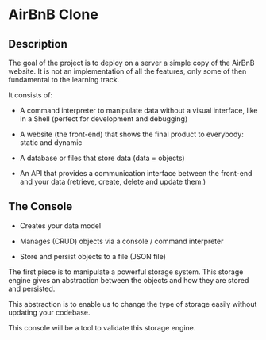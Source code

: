 # AirBnB Clone

## Description

The goal of the project is to deploy on a server a simple copy of the AirBnB website.
It is not an implementation of all the features, only some of then fundamental to the learning track.

It consists of:

* A command interpreter to manipulate data without a visual interface, like in a Shell (perfect for development and debugging)

* A website (the front-end) that shows the final product to everybody: static and dynamic

* A database or files that store data (data = objects)

* An API that provides a communication interface between the front-end and your data (retrieve, create, delete and update them.)

## The Console

* Creates your data model

* Manages (CRUD) objects via a console / command interpreter

* Store and persist objects to a file (JSON file)

The first piece is to manipulate a powerful storage system. This storage engine gives an abstraction between the objects and how they are stored and persisted.

This abstraction is to enable us to change the type of storage easily without updating your codebase.

This console will be a tool to validate this storage engine.
